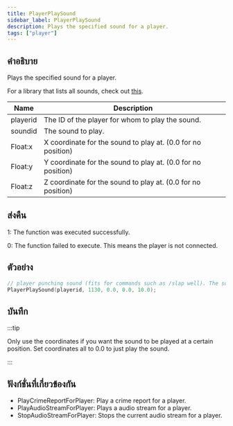 ```yaml
---
title: PlayerPlaySound
sidebar_label: PlayerPlaySound
description: Plays the specified sound for a player.
tags: ["player"]
---
```


## คำอธิบาย

Plays the specified sound for a player.

For a library that lists all sounds, check out [this](https://github.com/WoutProvost/samp-sound-array).

| Name     | Description                                                  |
| -------- | ------------------------------------------------------------ |
| playerid | The ID of the player for whom to play the sound.             |
| soundid  | The sound to play.                                           |
| Float:x  | X coordinate for the sound to play at. (0.0 for no position) |
| Float:y  | Y coordinate for the sound to play at. (0.0 for no position) |
| Float:z  | Z coordinate for the sound to play at. (0.0 for no position) |

## ส่งคืน

1: The function was executed successfully.

0: The function failed to execute. This means the player is not connected.

## ตัวอย่าง

```c
// player punching sound (fits for commands such as /slap well). The sound will be quiet, as the source is actually 10 meters above the player.
PlayerPlaySound(playerid, 1130, 0.0, 0.0, 10.0);
```

## บันทึก

:::tip

Only use the coordinates if you want the sound to be played at a certain position. Set coordinates all to 0.0 to just play the sound.

:::

## ฟังก์ชั่นที่เกี่ยวข้องกัน

- PlayCrimeReportForPlayer: Play a crime report for a player.
- PlayAudioStreamForPlayer: Plays a audio stream for a player.
- StopAudioStreamForPlayer: Stops the current audio stream for a player.
